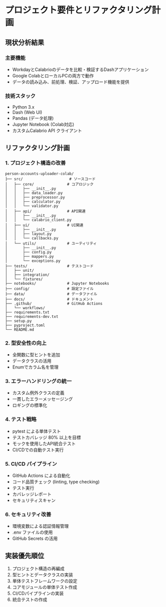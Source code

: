 # プロジェクト要件とリファクタリング計画

## 現状分析結果

### 主要機能
- WorkdayとCalabrioのデータを比較・検証するDashアプリケーション
- Google ColabとローカルPCの両方で動作
- データの読み込み、前処理、検証、アップロード機能を提供

### 技術スタック
- Python 3.x
- Dash (Web UI)
- Pandas (データ処理)
- Jupyter Notebook (Colab対応)
- カスタムCalabrio API クライアント

## リファクタリング計画

### 1. プロジェクト構造の改善
```
person-accounts-uploader-colab/
├── src/                     # ソースコード
│   ├── core/               # コアロジック
│   │   ├── __init__.py
│   │   ├── data_loader.py
│   │   ├── preprocessor.py
│   │   ├── calculator.py
│   │   └── validator.py
│   ├── api/                # API関連
│   │   ├── __init__.py
│   │   └── calabrio_client.py
│   ├── ui/                 # UI関連
│   │   ├── __init__.py
│   │   ├── layout.py
│   │   └── callbacks.py
│   └── utils/              # ユーティリティ
│       ├── __init__.py
│       ├── config.py
│       ├── mappers.py
│       └── exceptions.py
├── tests/                  # テストコード
│   ├── unit/
│   ├── integration/
│   └── fixtures/
├── notebooks/              # Jupyter Notebooks
├── config/                 # 設定ファイル
├── data/                   # データファイル
├── docs/                   # ドキュメント
├── .github/                # GitHub Actions
│   └── workflows/
├── requirements.txt
├── requirements-dev.txt
├── setup.py
├── pyproject.toml
└── README.md
```

### 2. 型安全性の向上
- 全関数に型ヒントを追加
- データクラスの活用
- Enumでカラム名を管理

### 3. エラーハンドリングの統一
- カスタム例外クラスの定義
- 一貫したエラーメッセージング
- ロギングの標準化

### 4. テスト戦略
- pytest による単体テスト
- テストカバレッジ 80% 以上を目標
- モックを使用したAPI統合テスト
- CI/CDでの自動テスト実行

### 5. CI/CD パイプライン
- GitHub Actions による自動化
- コード品質チェック (linting, type checking)
- テスト実行
- カバレッジレポート
- セキュリティスキャン

### 6. セキュリティ改善
- 環境変数による認証情報管理
- .env ファイルの使用
- GitHub Secrets の活用

## 実装優先順位
1. プロジェクト構造の再編成
2. 型ヒントとデータクラスの実装
3. 単体テストフレームワークの設定
4. コアモジュールの単体テスト作成
5. CI/CDパイプラインの実装
6. 統合テストの作成